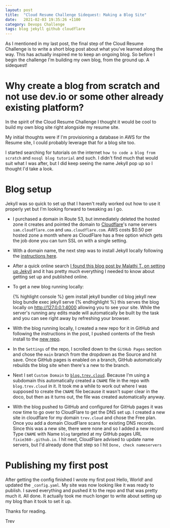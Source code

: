 ```yaml
---
layout: post
title:  "Cloud Resume Challenge Sidequest: Making a Blog Site"
date:   2021-02-03 19:35:26 +1100
category: Devops Challenge
tags: blog jekyll github cloudflare
---
```

As I mentioned in my last post, the final step of the Cloud Resume Challenge is to write a short blog post about what you've learned along the way. This has actually inspired me to keep an ongoing blog. So before I begin the challenge I'm building my own blog, from the ground up. A sidequest!

# Why create a blog from scratch and not use dev.io or some other already existing platform?

In the spirit of the Cloud Resume Challenge I thought it would be cool to build my own blog site right alongside my resume site.

My initial thoughts were if I'm provisioning a database in AWS for the Resume site, I could probably leverage that for a blog site too.

I started searching for tutorials on the internet `how to code a blog from scratch` and `nosql blog tutorial` and such. I didn't find much that would suit what I was after, but I did keep seeing the name Jekyll pop up so I thought I'd take a look.

# Blog setup
Jekyll was so quick to set up that I haven't really worked out how to use it properly yet but I'm looking forward to tweaking as I go.

 - I purchased a domain in Route 53, but immediately deleted the hosted zone it creates and pointed the domain to [Cloudflare](https://cloudflare.com/)'s name servers `sam.cloudflare.com` and `uma.cloudflare.com`. AWS costs $0.50 per hosted zone a month where as CloudFlare has a free option which gets the job done you can turn SSL on with a single setting.
 - With a domain name, the next step was to install Jekyll locally following the [instructions here](https://jekyllrb.com/docs/installation/windows/).
 - After a quick online search [I found this blog post by Malathi T. on setting up Jekyll](https://www.loginradius.com/blog/async/setup-blog-in-minutes-with-jekyll/) and it has pretty much everything I needed to know about getting set up and published online.

- To get a new blog running locally:

  {% highlight console %}
  gem install jekyll bundler
  cd blog
  jekyll new blog
  bundle exec jekyll serve
  {% endhighlight %}
  this serves the blog locally on http://127.0.0.1:4000 allowing you to see your site. While the server's running any edits made will automatically be built by the task and you can see right away by refreshing your browser.

- With the blog running locally, I created a new repo for it in GitHub and following the instructions in the post, I pushed contents of the fresh install to the [new repo](https://github.com/fixie360/blog/).

- In the `Settings` of the repo, I scrolled down to the `GitHub Pages` section and chose the `main` branch from the dropdown as the Source and hit save. Once GitHub pages is enabled on a branch, GitHub automatically rebuilds the blog site when there's a new to the branch.

- Next I set `Custom Domain` to [`blog.trev.cloud`](https://blog.trev.cloud). Because I'm using a subdomain this automatically created a `CNAME` file in the repo with `blog.trev.cloud` in it. It took me a while to work out where I was supposed to create the `CNAME` file because it wasn't super clear in the doco, but then as it turns out, the file was created automatically anyway.

- With the blog pushed to GitHub and configured for GitHub pages it was now time to go over to CloudFlare to get the DNS set up. I created a new site in cloudflare for my domain `trev.cloud` and chose the Free plan. Once you add a domain CloudFlare scans for existing DNS records. Since this was a new site, there were none and so I added a new record Type `CNAME` with Name `blog` targeted at my GitHub pages URL `fixie360-.github.io`. I hit next, CloudFlare advised to update name servers, but I'd already done that step so I hit `Done, check nameservers`

# Publishing my first post
After getting the config finished I wrote my first post Hello, World! and updated the `_config.yaml`. My site was now looking like it was ready to publish. I saved everything and pushed it to the repo and that was pretty much it. All done. It actually took me much longer to write about setting up my blog than it took to set it up.

Thanks for reading.

Trev
